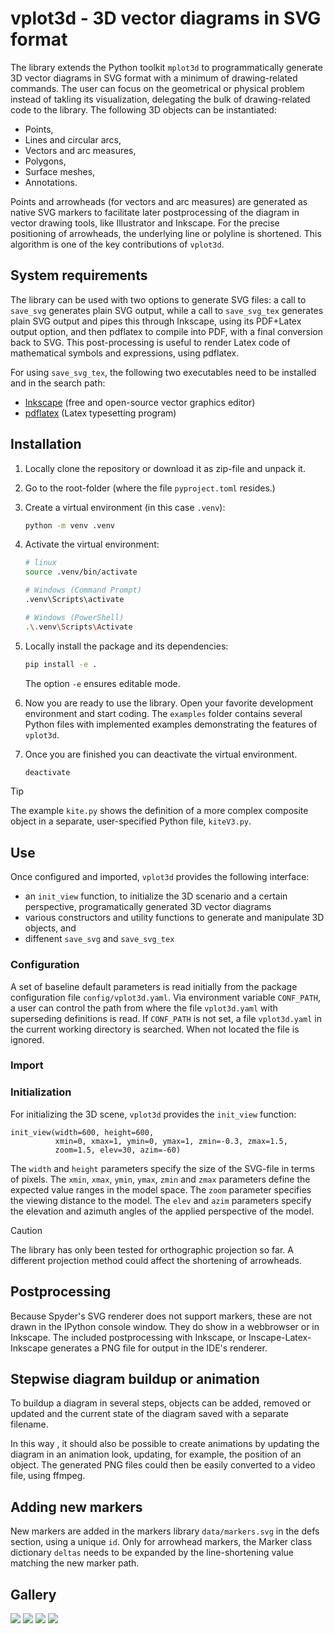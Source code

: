 # vplot3d - 3D vector diagrams in SVG format

The library extends the Python toolkit `mplot3d` to programmatically generate 3D vector diagrams in SVG format with a minimum of drawing-related commands. The user can focus on the geometrical or physical problem instead of takling its visualization, delegating the bulk of drawing-related code to the library. The following 3D objects can be instantiated:

- Points,
- Lines and circular arcs,
- Vectors and arc measures,
- Polygons,
- Surface meshes,
- Annotations.

Points and arrowheads (for vectors and arc measures) are generated as native SVG markers to facilitate later postprocessing of the diagram in vector drawing tools, like Illustrator and Inkscape. For the precise positioning of arrowheads, the underlying line or polyline is shortened. This algorithm is one of the key contributions of `vplot3d`.

## System requirements

The library can be used with two options to generate SVG files: a call to `save_svg` generates plain SVG output, while a call to `save_svg_tex` generates plain SVG output and pipes this through Inkscape, using its PDF+Latex output option, and then pdflatex to compile into PDF, with a final conversion back to SVG. This post-processing is useful to render Latex code of mathematical symbols and expressions, using pdflatex.

For using  `save_svg_tex`, the following two executables need to be installed and in the search path:

- [Inkscape](https://inkscape.org/) (free and open-source vector graphics editor)
- [pdflatex](https://www.tug.org/texlive/) (Latex typesetting program)

## Installation

1. Locally clone the repository or download it as zip-file and unpack it.
2. Go to the root-folder (where the file `pyproject.toml` resides.)
3. Create a virtual environment (in this case `.venv`):
   ```bash
   python -m venv .venv
   ```
4. Activate the virtual environment:
     
   ```bash
   # linux
   source .venv/bin/activate
   ```
   ```bash
   # Windows (Command Prompt)
   .venv\Scripts\activate
   ```
   ```bash
   # Windows (PowerShell)
   .\.venv\Scripts\Activate
   ```
5. Locally install the package and its dependencies:
   ```bash
   pip install -e .
   ```
   The option `-e` ensures editable mode.
6. Now you are ready to use the library. Open your favorite development environment and start coding. The `examples` folder contains several Python files with implemented examples demonstrating the features of `vplot3d`.
6. Once you are finished you can deactivate the virtual environment.
   ```bash
   deactivate
   ```

> [!TIP]
> The example `kite.py` shows the definition of a more complex composite object in a separate, user-specified Python file, `kiteV3.py`. 

## Use

Once configured and imported, `vplot3d` provides the following interface:

 - an `init_view` function, to initialize the 3D scenario and a certain perspective, programatically generated 3D vector diagrams 
 - various constructors and utility functions to generate and manipulate 3D objects, and 
 - diffenent `save_svg` and `save_svg_tex` 

### Configuration

A set of baseline default parameters is read initially from the package configuration file `config/vplot3d.yaml`. Via environment variable `CONF_PATH`, a user can control the path from where the file `vplot3d.yaml` with superseding definitions is read. If `CONF_PATH` is not set, a file `vplot3d.yaml` in the current working directory is searched. When not located the file is ignored.

### Import

### Initialization

For initializing the 3D scene, `vplot3d` provides the `init_view` function:
```
init_view(width=600, height=600,
          xmin=0, xmax=1, ymin=0, ymax=1, zmin=-0.3, zmax=1.5,
          zoom=1.5, elev=30, azim=-60)
```

The `width` and `height` parameters specify the size of the SVG-file in terms of pixels. 
The `xmin`, `xmax`, `ymin`, `ymax`, `zmin` and `zmax` parameters define the expected value ranges in the model space.
The `zoom` parameter specifies the viewing distance to the model.
The `elev` and `azim` parameters specify the elevation and azimuth angles of the applied perspective of the model.

> [!CAUTION]
> The library has only been tested for orthographic projection so far. A different projection method could affect the shortening of arrowheads.

## Postprocessing

Because Spyder's SVG renderer does not support markers, these are not drawn in the IPython console window. They do show in a webbrowser or in Inkscape. The included postprocessing with Inkscape, or Inscape-Latex-Inkscape generates a PNG file for output in the IDE's renderer.

## Stepwise diagram buildup or animation

To buildup a diagram in several steps, objects can be added, removed or updated and the current state of the diagram saved with a separate filename.

In this way , it should also be possible to create animations by updating the diagram in an animation look, updating, for example, the position of an object. The generated PNG files could then be easily converted to a video file, using ffmpeg.

## Adding new markers

New markers are added in the markers library `data/markers.svg` in the defs section, using a unique `id`. Only for arrowhead markers, the Marker class dictionary `deltas` needs to be expanded by the line-shortening value matching the new marker path.

## Gallery

![](examples/test.svg)
![](examples/kite_kinematics_3d.svg)
![](examples/kite_kinematics_3d_a.svg)
![](examples/kite.svg)